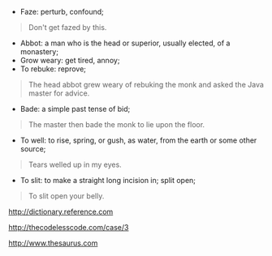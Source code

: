 * Faze: perturb, confound;

> Don't get fazed by this.

* Abbot: a man who is the head or superior, usually elected, of a monastery;
* Grow weary: get tired, annoy;
* To rebuke: reprove;

> The head abbot grew weary of rebuking the monk and asked the Java master for
advice.

* Bade: a simple past tense of bid;

> The master then bade the monk to lie upon the floor.

* To well: to rise, spring, or gush, as water, from the earth or some other
source;

> Tears welled up in my eyes.

* To slit: to make a straight long incision in; split open;

> To slit open your belly.

http://dictionary.reference.com

http://thecodelesscode.com/case/3

http://www.thesaurus.com
